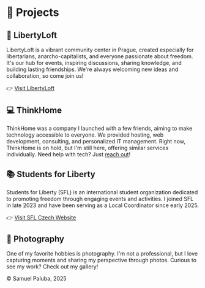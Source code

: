 # 🚀 Projects

## 🗽 LibertyLoft

LibertyLoft is a vibrant community center in Prague, created especially for libertarians, anarcho-capitalists, and everyone passionate about freedom. It's our hub for events, inspiring discussions, sharing knowledge, and building lasting friendships. We're always welcoming new ideas and collaboration, so come join us!

👉 [Visit LibertyLoft](https://LibertyLoft.cz)

## 💻 ThinkHome

ThinkHome was a company I launched with a few friends, aiming to make technology accessible to everyone. We provided hosting, web development, consulting, and personalized IT management. Right now, ThinkHome is on hold, but I'm still here, offering similar services individually. Need help with tech? Just [reach out](/contact)!

## 📚 Students for Liberty

Students for Liberty (SFL) is an international student organization dedicated to promoting freedom through engaging events and activities. I joined SFL in late 2023 and have been serving as a Local Coordinator since early 2025.

👉 [Visit SFL Czech Website](https://studentizasvoboducz.cz)

## 📸 Photography

One of my favorite hobbies is photography. I'm not a professional, but I love capturing moments and sharing my perspective through photos. Curious to see my work? Check out my gallery!

© Samuel Paluba, 2025


